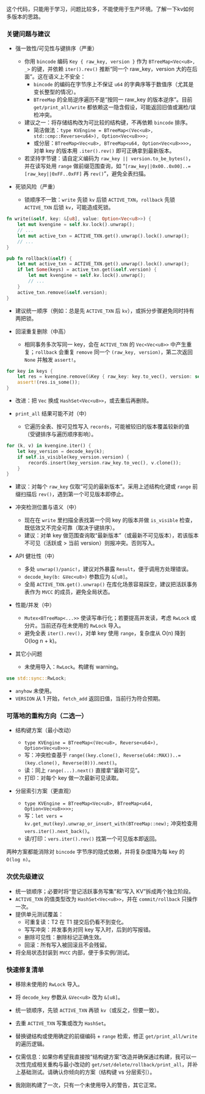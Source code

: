 这个代码，只能用于学习，问题比较多，不能使用于生产环境。了解一下kv如何多版本的思路。

### 关键问题与建议

- 强一致性/可见性与键排序（严重）
  - 你用 `bincode` 编码 `Key { raw_key, version }` 作为 `BTreeMap<Vec<u8>, _>` 的键，并依赖 `iter().rev()` 推断“同一个 raw_key，version 大的在后面”。这在语义上不安全：
    - `bincode` 的编码在字节序上不保证 `u64` 的字典序等于数值序（尤其是变长整型的情况）。
    - `BTreeMap` 的全局逆序遍历不是“按同一 raw_key 的版本逆序”。目前 `get/print_all/write` 都依赖这一隐含假设，可能返回旧值或漏检/误检冲突。
  - 建议之一：将存储结构改为可比较的结构键，不再依赖 `bincode` 排序。
    - 简洁做法：`type KVEngine = BTreeMap<(Vec<u8>, std::cmp::Reverse<u64>), Option<Vec<u8>>>;`
    - 或分层：`BTreeMap<Vec<u8>, BTreeMap<u64, Option<Vec<u8>>>>`，对单 key 的版本用 `.iter().rev()` 即可正确拿到最新版本。
  - 若坚持字节键：请自定义编码为 `raw_key || version.to_be_bytes()`，并在读写处用 `range` 做前缀范围查询，如 “`[raw_key||0x00..0x00]..=[raw_key||0xFF..0xFF]` 再 `rev()`”，避免全表扫描。

- 死锁风险（严重）
  - 锁顺序不一致：`write` 先锁 `kv` 后锁 `ACTIVE_TXN`，`rollback` 先锁 `ACTIVE_TXN` 后锁 `kv`，可能造成死锁。
```83:103:src/main.rs
fn write(&self, key: &[u8], value: Option<Vec<u8>>) {
    let mut kvengine = self.kv.lock().unwrap();
    // ...
    let mut active_txn = ACTIVE_TXN.get().unwrap().lock().unwrap();
    // ...
}
```
```137:147:src/main.rs
pub fn rollback(&self) {
    let mut active_txn = ACTIVE_TXN.get().unwrap().lock().unwrap();
    if let Some(keys) = active_txn.get(&self.version) {
        let mut kvengine = self.kv.lock().unwrap();
        // ...
    }
    active_txn.remove(&self.version);
}
```
  - 建议统一顺序（例如：总是先 `ACTIVE_TXN` 后 `kv`），或拆分步骤避免同时持有两把锁。

- 回滚重复删除（中高）
  - 相同事务多次写同一 key，会在 `ACTIVE_TXN` 的 `Vec<Vec<u8>>` 中产生重复；`rollback` 会重复 `remove` 同一个 `(raw_key, version)`，第二次返回 `None` 并触发 `assert!`。
```137:147:src/main.rs
for key in keys {
    let res = kvengine.remove(&Key { raw_key: key.to_vec(), version: self.version }.encode());
    assert!(res.is_some());
}
```
  - 改进：把 `Vec` 换成 `HashSet<Vec<u8>>`，或去重后再删除。

- `print_all` 结果可能不对（中）
  - 它遍历全表、按可见性写入 `records`，可能被较旧的版本覆盖较新的值（受键排序与遍历顺序影响）。
```115:130:src/main.rs
for (k, v) in kvengine.iter() {
    let key_version = decode_key(k);
    if self.is_visible(key_version.version) {
        records.insert(key_version.raw_key.to_vec(), v.clone());
    }
}
```
  - 建议：对每个 `raw_key` 仅取“可见的最新版本”。采用上述结构化键或 `range` 前缀扫描后 `rev()`，遇到第一个可见版本即停止。

- 冲突检测位置与语义（中）
  - 现在在 `write` 里扫描全表找第一个同 key 的版本并做 `is_visible` 检查，既低效又不完全可靠（取决于键排序）。
  - 建议：对单 key 做范围查询取“最新版本”（或最新不可见版本），若该版本不可见（活跃或 > 当前 version）则报冲突。否则写入。

- API 健壮性（中）
  - 多处 `unwrap()/panic!`，建议对外暴露 `Result`，便于调用方处理错误。
  - `decode_key(b: &Vec<u8>)` 参数应为 `&[u8]`。
  - 全局 `ACTIVE_TXN.get().unwrap()` 在库化场景容易踩空，建议把活跃事务表作为 `MVCC` 的成员，避免全局状态。

- 性能/并发（中）
  - `Mutex<BTreeMap<...>>` 使读写串行化；若要提高并发读，考虑 `RwLock` 或分片。当前还存在未使用的 `RwLock` 导入。
  - 避免全表 `iter().rev()`，对单 key 使用 `range`，复杂度从 O(n) 降到 O(log n + k)。

- 其它小问题
  - 未使用导入：`RwLock`。构建有 warning。
```7:7:src/main.rs
use std::sync::RwLock;
```
  - `anyhow` 未使用。
  - `VERSION` 从 1 开始，`fetch_add` 返回旧值，当前行为符合预期。

### 可落地的重构方向（二选一）

- 结构键方案（最小改动）
  - `type KVEngine = BTreeMap<(Vec<u8>, Reverse<u64>), Option<Vec<u8>>>;`
  - 写：冲突检查基于 `range((key.clone(), Reverse(u64::MAX))..=(key.clone(), Reverse(0))).next()`。
  - 读：同上 `range(...).next()` 直接拿“最新可见”。
  - 打印：对每个 key 做一次最新可见读取。

- 分层索引方案（更直观）
  - `type KVEngine = BTreeMap<Vec<u8>, BTreeMap<u64, Option<Vec<u8>>>>;`
  - 写：`let vers = kv.get_mut(key).unwrap_or_insert_with(BTreeMap::new);` 冲突检查用 `vers.iter().next_back()`。
  - 读/打印：`vers.iter().rev()` 找第一个可见版本即返回。

两种方案都能消除对 `bincode` 字节序的隐式依赖，并将复杂度降为每 key 的 `O(log n)`。

### 次优先级建议
- 统一锁顺序；必要时将“登记活跃事务写集”和“写入 KV”拆成两个独立阶段。
- `ACTIVE_TXN` 的值类型改为 `HashSet<Vec<u8>>`，并在 `commit/rollback` 只操作一次。
- 提供单元测试覆盖：
  - 可重复读：T2 在 T1 提交后仍看不到变化。
  - 写写冲突：并发事务对同 key 写入时，后到的写报错。
  - 删除可见性：删除标记正确生效。
  - 回滚：所有写入被回滚且不会残留。
- 将全局状态封装到 `MVCC` 内部，便于多实例/测试。

### 快速修复清单
- 移除未使用的 `RwLock` 导入。
- 将 `decode_key` 参数从 `&Vec<u8>` 改为 `&[u8]`。
- 统一锁顺序，先锁 `ACTIVE_TXN` 再锁 `kv`（或反之，但要一致）。
- 去重 `ACTIVE_TXN` 写集或改为 `HashSet`。
- 替换键结构或使用确定的前缀编码 + `range` 检索，修正 `get/print_all/write` 的遍历逻辑。

- 仅需信息：如果你希望我直接按“结构键方案”改造并确保通过构建，我可以一次性完成相关重构与最小改动的 `get/set/delete/rollback/print_all`，并补上基础测试。请确认你倾向的方案（结构键 vs 分层索引）。

- 我刚刚构建了一次，只有一个未使用导入的警告，其它正常。